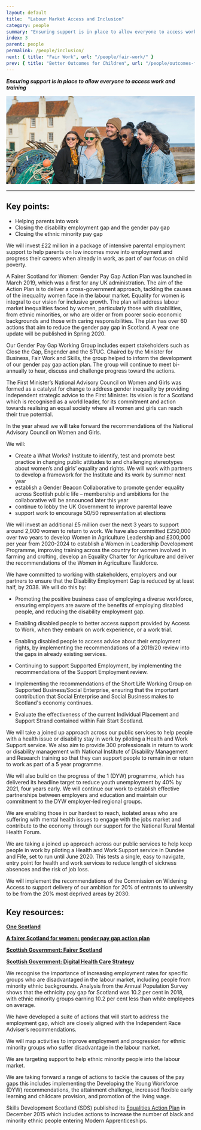 ```yaml
---
layout: default
title:  "Labour Market Access and Inclusion"
category: people
summary: "Ensuring support is in place to allow everyone to access work and training"
index: 3
parent: people
permalink: /people/inclusion/
next: { title: "Fair Work", url: "/people/fair-work/" }
prev: { title: "Better Outcomes for Children", url: "/people/outcomes-for-children" }
---
```

***Ensuring support is in place to allow everyone to access work and training***

![A photograph of young people grouped for a photograph at an East Neuk fishing village in Fife](/assets/images/pageimages/People.38.jpg)  

---

## Key points:

* Helping parents into work
* Closing the disability employment gap and the gender pay gap
* Closing the ethnic minority pay gap

We will invest £22 million in a package of intensive parental employment support to help parents on low incomes move into employment and progress their careers when already in work, as part of our focus on child poverty.  

A Fairer Scotland for Women: Gender Pay Gap Action Plan was launched in March 2019, which was a first for any UK administration. The aim of the Action Plan is to deliver a cross-government approach, tackling the causes of the inequality women face in the labour market. Equality for women is integral to our vision for inclusive growth. The plan will address labour market inequalities faced by women, particularly those with disabilities, from ethnic minorities, or who are older or from poorer socio economic backgrounds and those with caring responsibilities. The plan has over 60 actions that aim to reduce the gender pay gap in Scotland. A year one update will be published in Spring 2020.  

Our Gender Pay Gap Working Group includes expert stakeholders such as Close the Gap, Engender and the STUC. Chaired by the Minister for Business, Fair Work and Skills, the group helped to inform the development of our gender pay gap action plan. The group will continue to meet bi-annually to hear, discuss and challenge progress toward the actions.

The First Minister’s National Advisory Council on Women and Girls was formed as a catalyst for change to address gender inequality by providing independent strategic advice to the First Minister. Its vision is for a Scotland which is recognised as a world leader, for its commitment and action towards realising an equal society where all women and girls can reach their true potential.

In the year ahead we will take forward the recommendations of the National Advisory Council on Women and Girls.  

We will:

* Create a What Works? Institute to identify, test and promote best practice in changing public attitudes to and challenging stereotypes about women’s and girls’ equality and rights. We will work with partners to develop a framework for the Institute and its work by summer next year
* establish a Gender Beacon Collaborative to promote gender equality across Scottish public life – membership and ambitions for the collaborative will be announced later this year
* continue to lobby the UK Government to improve parental leave
* support work to encourage 50/50 representation at elections

We will invest an additional £5 million over the next 3 years to support around 2,000 women to return to work.  We have also committed £250,000 over two years to develop Women in Agriculture Leadership and  £300,000 per year from 2020-2024 to establish a Women in Leadership Development Programme, improving training across the country for women involved in farming and crofting, develop an Equality  Charter for Agriculture and deliver the recommendations of the Women in Agriculture Taskforce.  

We have committed to working with stakeholders, employers and our partners to ensure that the Disability Employment Gap is reduced by at least half, by 2038.  We will do this by:  

* Promoting the positive business case of employing a diverse workforce, ensuring employers are aware of the benefits of employing disabled people, and reducing the disability employment gap. 

* Enabling disabled people to better access support provided by Access to Work, when they embark on work experience, or a work trial.

* Enabling disabled people to access advice about their employment rights, by implementing the recommendations of a 2019/20 review into the gaps in already existing services.

* Continuing to support Supported Employment, by implementing the recommendations of the Support Employment review.

* Implementing the recommendations of the Short Life Working Group on Supported Business/Social Enterprise, ensuring that the important contribution that Social Enterprise and Social Business makes to Scotland's economy continues.

* Evaluate the effectiveness of the current Individual Placement and Support Strand contained within Fair Start Scotland.  

We will take a joined up approach across our public services to help people with a health issue or disability stay in work by piloting a Health and Work Support service. We also aim to provide 300 professionals in return to work or disability management with National Institute of Disability Management and Research training so that they can support people to remain in or return to work as part of a 5 year programme.  

We will also build on the progress of the 1 (DYW) programme, which has delivered its headline target to reduce youth unemployment by 40% by 2021, four years early. We will continue our work to establish effective partnerships between employers and education and maintain our commitment to the DYW employer-led regional groups.  

We are enabling those in our hardest to reach, isolated areas who are suffering with mental health issues to engage with the jobs market and contribute to the economy through our support for the National Rural Mental Health Forum.  

We are taking a joined up approach across our public services to help keep people in work by piloting a Health and Work Support service in Dundee and Fife, set to run until June 2020. This tests a single, easy to navigate, entry point for health and work services to reduce length of sickness absences and the risk of job loss.  

We will implement the recommendations of the Commission on Widening Access to support delivery of our ambition for 20% of entrants to university to be from the 20% most deprived areas by 2030.  

## Key resources:

**[One Scotland](https://onescotland.org/equality-themes/advisory-council-women-girls/)**  

**[A fairer Scotland for women: gender pay gap action plan](https://www.gov.scot/publications/fairer-scotland-women-gender-pay-gap-action-plan/)**

**[Scottish Government: Fairer Scotland](https://beta.gov.scot/publications/fairer-scotland-action)**  

**[Scottish Government: Digital Health Care Strategy](https://beta.gov.scot/publications/scotlands-digital-health-care-strategy-enabling-connecting-empowering/)**  

We recognise the importance of increasing employment rates for specific groups who are disadvantaged in the labour market, including people from minority ethnic backgrounds. Analysis from the Annual Population Survey shows that the ethnicity pay gap for Scotland was 10.2 per cent in 2018, with ethnic minority groups earning 10.2 per cent less than white employees on average.  

We have developed a suite of actions that will start to address the employment gap, which are closely aligned with the Independent Race Adviser’s recommendations.

We will map activities to improve employment and progression for ethnic minority groups who suffer disadvantage in the labour market.  

We are targeting support to help ethnic minority people into the labour market.  

We are taking forward a range of actions to tackle the causes of the pay gaps this includes implementing the Developing the Young Workforce (DYW) recommendations, the attainment challenge, increased flexible early learning and childcare provision, and promotion of the living wage.

Skills Development Scotland (SDS) published its [Equalities Action Plan](https://www.skillsdevelopmentscotland.co.uk/media/40691/2869_sds_equalities_action_plan_digital_v7.pdf) in December 2015 which includes actions to increase the number of black and minority ethnic people entering Modern Apprenticeships.  
